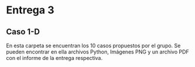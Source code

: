 # Entrega 3 
## Caso 1-D

En esta carpeta se encuentran los 10 casos propuestos por el grupo. Se pueden encontrar en ella archivos Python, Imágenes PNG y un archivo PDF con el informe de la entrega respectiva.
